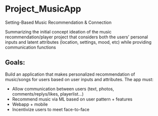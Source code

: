 # Project_MusicApp

Setting-Based Music Recommendation & Connection 

Summarizing the initial concept ideation of the music recommendation/player project that considers both the users' personal inputs and latent attributes (location, settings, mood, etc) while providing communication functions

## Goals:

Build an application that makes personalized recommendation of music/songs for users based on user inputs and attributes. The app must:

- Allow communication between users (text, photos, comments/replys/likes, playerlist...)
- Recommend music via ML based on user pattern + features
- Webapp + mobile
- Incentivize users to meet face-to-face
